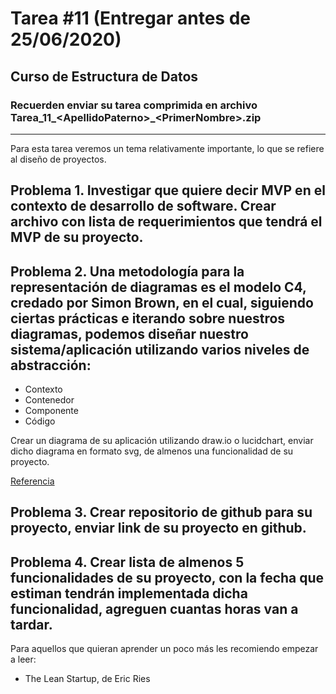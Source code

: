# Tarea \#11 (Entregar antes de 25/06/2020)
## Curso de Estructura de Datos
### Recuerden enviar su tarea comprimida en archivo Tarea_11_&lt;ApellidoPaterno&gt;_&lt;PrimerNombre&gt;.zip
---
Para esta tarea veremos  un tema relativamente importante, lo que se refiere al diseño de proyectos.

## Problema 1. Investigar que quiere decir MVP en el contexto de desarrollo de software. Crear archivo con lista de requerimientos que tendrá el MVP de su proyecto.

## Problema 2. Una metodología para la representación de diagramas es el modelo C4, credado por Simon Brown, en el cual, siguiendo ciertas prácticas e iterando sobre nuestros diagramas, podemos diseñar nuestro sistema/aplicación utilizando varios niveles de abstracción:

- Contexto
- Contenedor
- Componente
- Código

Crear un diagrama de su aplicación utilizando draw.io o lucidchart, enviar dicho diagrama en formato svg, de almenos una funcionalidad de su proyecto.

[Referencia](https://c4model.com/)

## Problema 3. Crear repositorio de github para su proyecto, enviar link de su proyecto en github.

## Problema 4. Crear lista de almenos 5 funcionalidades de su proyecto, con la fecha que estiman tendrán implementada dicha funcionalidad, agreguen cuantas horas van a tardar.


Para aquellos que quieran aprender un poco más les recomiendo empezar a leer: 

- The Lean Startup, de Eric Ries
